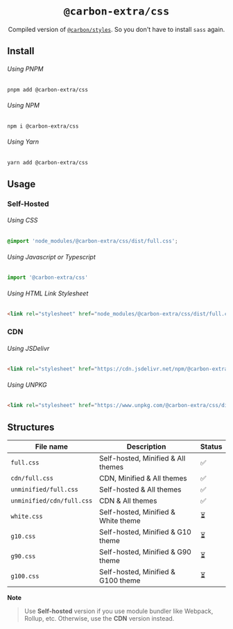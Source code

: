 <h1 align="center">
  <code>@carbon-extra/css</code>
</h1>

<p align="center">
  Compiled version of <a href="https://github.com/carbon-design-system/carbon/tree/main/packages/styles"><code>@carbon/styles</code></a>. So you don't have to install <code>sass</code> again.
</p>

## Install

###### Using PNPM

```bash
pnpm add @carbon-extra/css
```

###### Using NPM

```bash
npm i @carbon-extra/css
```

###### Using Yarn

```bash
yarn add @carbon-extra/css
```

## Usage

### Self-Hosted

###### Using CSS

```css
@import 'node_modules/@carbon-extra/css/dist/full.css';
```

###### Using Javascript or Typescript

```js
import '@carbon-extra/css'
```

###### Using HTML Link Stylesheet

```html
<link rel="stylesheet" href="node_modules/@carbon-extra/css/dist/full.css">
```

### CDN

###### Using JSDelivr

```html
<link rel="stylesheet" href="https://cdn.jsdelivr.net/npm/@carbon-extra/css/dist/cdn/full.css">
```

###### Using UNPKG

```html
<link rel="stylesheet" href="https://www.unpkg.com/@carbon-extra/css/dist/cdn/full.css">
```

## Structures

| File name                 | Description                         | Status |
| ------------------------- | ----------------------------------- | ------ |
| `full.css`                | Self-hosted, Minified & All themes  | ✅      |
| `cdn/full.css`            | CDN, Minified & All themes          | ✅      |
| `unminified/full.css`     | Self-hosted & All themes            | ✅      |
| `unminified/cdn/full.css` | CDN & All themes                    | ✅      |
| `white.css`               | Self-hosted, Minified & White theme | ⏳      |
| `g10.css`                 | Self-hosted, Minified & G10 theme   | ⏳      |
| `g90.css`                 | Self-hosted, Minified & G90 theme   | ⏳      |
| `g100.css`                | Self-hosted, Minified & G100 theme  | ⏳      |

**Note**

> Use **Self-hosted** version if you use module bundler like Webpack, Rollup, etc. Otherwise, use the **CDN** version instead.
